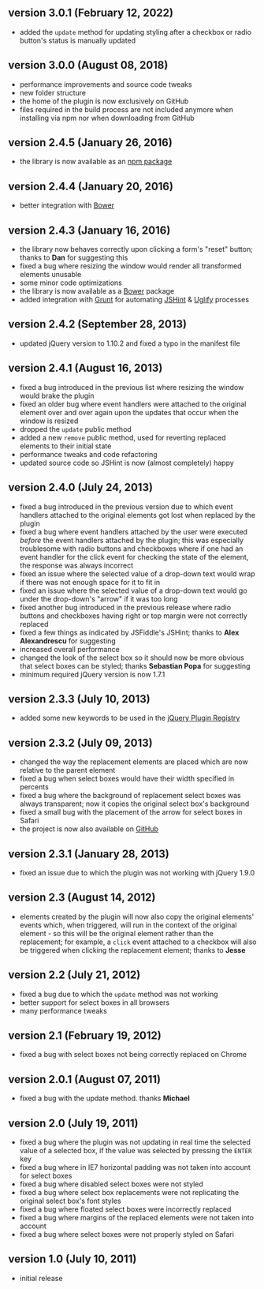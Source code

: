 ## version 3.0.1 (February 12, 2022)

- added the `update` method for updating styling after a checkbox or radio button's status is manually updated

## version 3.0.0 (August 08, 2018)

- performance improvements and source code tweaks
- new folder structure
- the home of the plugin is now exclusively on GitHub
- files required in the build process are not included anymore when installing via npm nor when downloading from GitHub

## version 2.4.5 (January 26, 2016)

- the library is now available as an [npm package](https://www.npmjs.com/package/zebra_transform)

## version 2.4.4 (January 20, 2016)

- better integration with [Bower](http://bower.io/)

## version 2.4.3 (January 16, 2016)

- the library now behaves correctly upon clicking a form's "reset" button; thanks to **Dan** for suggesting this
- fixed a bug where resizing the window would render all transformed elements unusable
- some minor code optimizations
- the library is now available as a [Bower](http://bower.io/) package
- added integration with [Grunt](http://gruntjs.com/) for automating [JSHint](https://github.com/gruntjs/grunt-contrib-jshint) & [Uglify](https://github.com/gruntjs/grunt-contrib-uglify) processes

## version 2.4.2 (September 28, 2013)

- updated jQuery version to 1.10.2 and fixed a typo in the manifest file

## version 2.4.1 (August 16, 2013)

- fixed a bug introduced in the previous list where resizing the window would brake the plugin
- fixed an older bug where event handlers were attached to the original element over and over again upon the updates that occur when the window is resized
- dropped the `update` public method
- added a new `remove` public method, used for reverting replaced elements to their initial state
- performance tweaks and code refactoring
- updated source code so JSHint is now (almost completely) happy

## version 2.4.0 (July 24, 2013)

- fixed a bug introduced in the previous version due to which event handlers attached to the original elements got lost when replaced by the plugin
- fixed a bug where event handlers attached by the user were executed *before* the event handlers attached by the plugin; this was especially troublesome with radio buttons and checkboxes where if one had an event handler for the click event for checking the state of the element, the response was always incorrect
- fixed an issue where the selected value of a drop-down text would wrap if there was not enough space for it to fit in
- fixed an issue where the selected value of a drop-down text would go under the drop-down's "arrow" if it was too long
- fixed another bug introduced in the previous release where radio buttons and checkboxes having right or top margin were not correctly replaced
- fixed a few things as indicated by JSFiddle's JSHint; thanks to **Alex Alexandrescu** for suggesting
- increased overall performance
- changed the look of the select box so it should now be more obvious that select boxes can be styled; thanks **Sebastian Popa** for suggesting
- minimum required jQuery version is now 1.7.1

## version 2.3.3 (July 10, 2013)

- added some new keywords to be used in the [jQuery Plugin Registry](https://plugins.jquery.com/)

## version 2.3.2 (July 09, 2013)

- changed the way the replacement elements are placed which are now relative to the parent element
- fixed a bug when select boxes would have their width specified in percents
- fixed a bug where the background of replacement select boxes was always transparent; now it copies the original select box's background
- fixed a small bug with the placement of the arrow for select boxes in Safari
- the project is now also available on [GitHub](https://github.com/stefangabos/Zebra_TransForm)

## version 2.3.1 (January 28, 2013)

- fixed an issue due to which the plugin was not working with jQuery 1.9.0

## version 2.3 (August 14, 2012)

- elements created by the plugin will now also copy the original elements' events which, when triggered, will run in the context of the original element - so this will be the original element rather than the replacement; for example, a `click` event attached to a checkbox will also be triggered when clicking the replacement element; thanks to **Jesse**

## version 2.2 (July 21, 2012)

- fixed a bug due to which the `update` method was not working
- better support for select boxes in all browsers
- many performance tweaks

## version 2.1 (February 19, 2012)

- fixed a bug with select boxes not being correctly replaced on Chrome

## version 2.0.1 (August 07, 2011)

- fixed a bug with the update method. thanks **Michael**

## version 2.0 (July 19, 2011)

- fixed a bug where the plugin was not updating in real time the selected value of a selected box, if the value was selected by pressing the `ENTER` key
- fixed a bug where in IE7 horizontal padding was not taken into account for select boxes
- fixed a bug where disabled select boxes were not styled
- fixed a bug where select box replacements were not replicating the original select box's font styles
- fixed a bug where floated select boxes were incorrectly replaced
- fixed a bug where margins of the replaced elements were not taken into account
- fixed a bug where select boxes were not properly styled on Safari

## version 1.0 (July 10, 2011)

- initial release